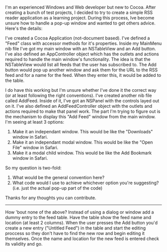 I'm an experienced Windows and Web developer but new to Cocoa. After creating a bunch of test projects, I decided to try to create a simple RSS reader application as a learning project. During this process, Ive become unsure how to handle a pop-up window and wanted to get others advice. Here's the details:

I've created a Cocoa Application (not-document based). I've defined a "Feed" class with accessor methods for it's properties. Inside my MainMenu nib file I've got my main window with an NSTableView and an Add button. I've also defined an AppController object which has the outlets and actions required to handle the main window's functionality. The idea is that the NSTableView would list all feeds that the user has subscribed to. The Add button would pop up another window and ask them for the URL to the RSS feed and for a name for the feed. When they enter this, it would be added to the table. 

I do have this working but I'm unsure whether I've done it the correct way (or at least following the right conventions). I've created another nib file called AddFeed. Inside of it, I've got an NSPanel with the controls layed out on it. I've also defined an AddFeedController object with the outlets and actions required to make that panel work. The part I'm trying to figure out is the mechanism to display this "Add Feed" window from the main window. I'm seeing at least 3 options:

1) Make it an independant window. This would be like the "Downloads" window in Safari.
2) Make it an independant modal window. This would be like the "Open File" window in Safari.
3) Make it a modal child window. This would be like the Add Bookmark window in Safari.

So my question is two-fold:
1) What would be the general convention here?
2) What code would I use to achieve whichever option you're suggesting? (i.e. just the actual pop-up part of the code)

Thanks for any thoughts you can contribute.

----

How 'bout none of the above? Instead of using a dialog or window add a dummy entry to the feed table. Have the table show the feed name and location (at least 2 columns). When the user presses the Add button you'd create a new entry ("Untitled Feed") in the table and start the editing proccess so they don't have to find the new row and begin editing it themselves. Once the name and location for the new feed is entered check its validity and go.
